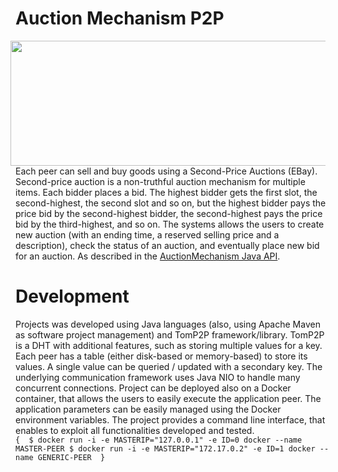 # Auction Mechanism P2P
<img src="https://rokt.com/wp-content/uploads/2019/04/auction-3.png" align="right" Hspace="8" Vspace="0" width="600" height="200"
Border="0">
Each peer can sell and buy goods using a Second-Price Auctions (EBay). 
Second-price auction is a non-truthful auction mechanism for multiple items. 
Each bidder places a bid. The highest bidder gets the first slot, the second-highest, the second slot and so on, 
but the highest bidder pays the price bid by the second-highest bidder, the second-highest pays the price bid by the third-highest, and so on. 
The systems allows the users to create new auction (with an ending time, a reserved selling price and a description), 
check the status of an auction, and eventually place new bid for an auction. As described in the [AuctionMechanism Java API](https://github.com/Peppen/Auction/blob/master/src/main/java/auction/Auctionable.java).

# Development
Projects was developed using Java languages (also, using Apache Maven as software project management) and TomP2P framework/library. TomP2P is a DHT with additional features, such as storing multiple values for a key. Each peer has a table (either disk-based or memory-based) to store its values. A single value can be queried / updated with a secondary key. The underlying communication framework uses Java NIO to handle many concurrent connections. Project can be deployed also on a Docker container, that allows the users to easily execute the application peer. The application parameters can be easily managed using the Docker environment variables. The project provides a command line interface, that enables to exploit all functionalities developed and tested. <br>
`
{ 
  $ docker run -i -e MASTERIP="127.0.0.1" -e ID=0 docker --name MASTER-PEER
  $ docker run -i -e MASTERIP="172.17.0.2" -e ID=1 docker --name GENERIC-PEER 
}
`
    


